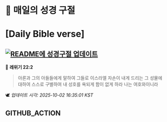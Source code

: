 # 🙏 매일의 성경 구절
# [Daily Bible verse]
## [![README에 성경구절 업데이트](https://github.com/DONGSUKA/first_test/actions/workflows/update-readme-bible.yml/badge.svg)](https://github.com/DONGSUKA/first_test/actions/workflows/update-readme-bible.yml)
<!-- START_BIBLE_VERSE -->
📖 **레위기 22:2**
> 아론과 그의 아들들에게 말하여 그들로 이스라엘 자손이 내게 드리는 그 성물에 대하여 스스로 구별하여 내 성호를 욕되게 함이 없게 하라 나는 여호와이니라

🕊️ _업데이트 시각: 2025-10-02 16:35:01 KST_
  <!-- END_BIBLE_VERSE -->
## GITHUB_ACTION
